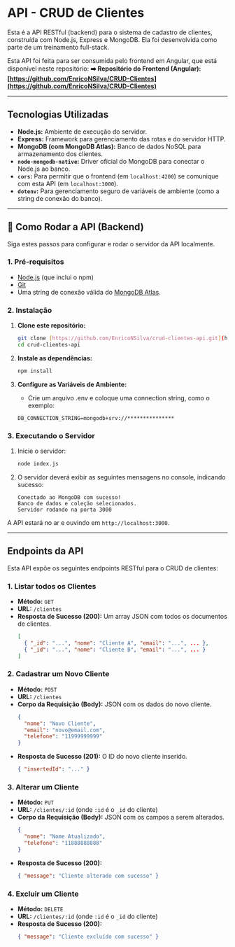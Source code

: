 # API - CRUD de Clientes

Esta é a API RESTful (backend) para o sistema de cadastro de clientes, construída com Node.js, Express e MongoDB. Ela foi desenvolvida como parte de um treinamento full-stack.

Esta API foi feita para ser consumida pelo frontend em Angular, que está disponível neste repositório:
**➡️ Repositório do Frontend (Angular): [https://github.com/EnricoNSilva/CRUD-Clientes](https://github.com/EnricoNSilva/CRUD-Clientes)**

---

## Tecnologias Utilizadas

* **Node.js:** Ambiente de execução do servidor.
* **Express:** Framework para gerenciamento das rotas e do servidor HTTP.
* **MongoDB (com MongoDB Atlas):** Banco de dados NoSQL para armazenamento dos clientes.
* **`node-mongodb-native`:** Driver oficial do MongoDB para conectar o Node.js ao banco.
* **`cors`:** Para permitir que o frontend (em `localhost:4200`) se comunique com esta API (em `localhost:3000`).
* **`dotenv`:** Para gerenciamento seguro de variáveis de ambiente (como a string de conexão do banco).

---

## 🚀 Como Rodar a API (Backend)

Siga estes passos para configurar e rodar o servidor da API localmente.

### 1. Pré-requisitos

* [Node.js](https://nodejs.org/) (que inclui o npm)
* [Git](https://git-scm.com/)
* Uma string de conexão válida do [MongoDB Atlas](https://www.mongodb.com/cloud/atlas).

### 2. Instalação

1.  **Clone este repositório:**
    ```bash
    git clone [https://github.com/EnricoNSilva/crud-clientes-api.git](https://github.com/EnricoNSilva/crud-clientes-api.git)
    cd crud-clientes-api
    ```

2.  **Instale as dependências:**
    ```bash
    npm install
    ```

3.  **Configure as Variáveis de Ambiente:**
    * Crie  um arquivo .env e coloque uma connection string, como o exemplo:
    ```
    DB_CONNECTION_STRING=mongodb+srv://***************
    ```

### 3. Executando o Servidor

1.  Inicie o servidor:
    ```bash
    node index.js
    ```

2.  O servidor deverá exibir as seguintes mensagens no console, indicando sucesso:
    ```
    Conectado ao MongoDB com sucesso!
    Banco de dados e coleção selecionados.
    Servidor rodando na porta 3000
    ```

A API estará no ar e ouvindo em `http://localhost:3000`.

---

## Endpoints da API

Esta API expõe os seguintes endpoints RESTful para o CRUD de clientes:

### 1. Listar todos os Clientes
* **Método:** `GET`
* **URL:** `/clientes`
* **Resposta de Sucesso (200):** Um array JSON com todos os documentos de clientes.
    ```json
    [
      { "_id": "...", "nome": "Cliente A", "email": "...", ... },
      { "_id": "...", "nome": "Cliente B", "email": "...", ... }
    ]
    ```

### 2. Cadastrar um Novo Cliente
* **Método:** `POST`
* **URL:** `/clientes`
* **Corpo da Requisição (Body):** JSON com os dados do novo cliente.
    ```json
    {
      "nome": "Novo Cliente",
      "email": "novo@email.com",
      "telefone": "11999999999"
    }
    ```
* **Resposta de Sucesso (201):** O ID do novo cliente inserido.
    ```json
    { "insertedId": "..." }
    ```

### 3. Alterar um Cliente
* **Método:** `PUT`
* **URL:** `/clientes/:id` (onde `:id` é o `_id` do cliente)
* **Corpo da Requisição (Body):** JSON com os campos a serem alterados.
    ```json
    {
      "nome": "Nome Atualizado",
      "telefone": "11888888888"
    }
    ```
* **Resposta de Sucesso (200):**
    ```json
    { "message": "Cliente alterado com sucesso" }
    ```

### 4. Excluir um Cliente
* **Método:** `DELETE`
* **URL:** `/clientes/:id` (onde `:id` é o `_id` do cliente)
* **Resposta de Sucesso (200):**
    ```json
    { "message": "Cliente excluído com sucesso" }
    ```